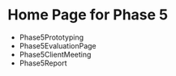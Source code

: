<h1>Home Page for Phase 5</h1>

<ul>
<li>Phase5Prototyping</li>
<li>Phase5EvaluationPage</li>
<li>Phase5ClientMeeting</li>
<li>Phase5Report</li>

</ul>
